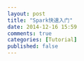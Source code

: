 ```yaml
---
layout: post
title: "Spark快速入门"
date: 2014-12-16 15:59
comments: true
categories: [Tutorial]
published: false
---
```


<!-- more -->
